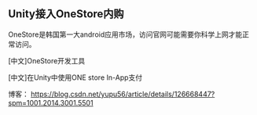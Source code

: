 ## Unity接入OneStore内购

OneStore是韩国第一大android应用市场，访问官网可能需要你科学上网才能正常访问。

[中文]OneStore开发工具

[中文]在Unity中使用ONE store In-App支付

博客：
https://blog.csdn.net/yupu56/article/details/126668447?spm=1001.2014.3001.5501
